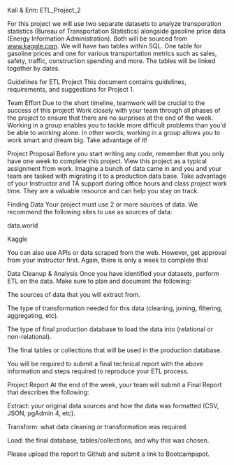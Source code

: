 Kali & Erin: ETL_Project_2

For this project we will use two separate datasets to analyze transporation statistics (Bureau of Transportation Statistics) alongside gasoline price data (Energy Information Administration). Both will be sourced from www.kaggle.com. We will have two tables within SQL.
One table for gasoline prices and one for various transportation metrics such as sales, safety, traffic, construction spending and more. The tables will be linked together by dates.

Guidelines for ETL Project
This document contains guidelines, requirements, and suggestions for Project 1.

Team Effort
Due to the short timeline, teamwork will be crucial to the success of this project! Work closely with your team through all phases of the project to ensure that there are no surprises at the end of the week.
Working in a group enables you to tackle more difficult problems than you'd be able to working alone. In other words, working in a group allows you to work smart and dream big. Take advantage of it!

Project Proposal
Before you start writing any code, remember that you only have one week to complete this project. View this project as a typical assignment from work. Imagine a bunch of data came in and you and your team are tasked with migrating it to a production data base.
Take advantage of your Instructor and TA support during office hours and class project work time. They are a valuable resource and can help you stay on track.

Finding Data
Your project must use 2 or more sources of data. We recommend the following sites to use as sources of data:


data.world


Kaggle


You can also use APIs or data scraped from the web. However, get approval from your instructor first. Again, there is only a week to complete this!

Data Cleanup & Analysis
Once you have identified your datasets, perform ETL on the data. Make sure to plan and document the following:


The sources of data that you will extract from.


The type of transformation needed for this data (cleaning, joining, filtering, aggregating, etc).


The type of final production database to load the data into (relational or non-relational).


The final tables or collections that will be used in the production database.


You will be required to submit a final technical report with the above information and steps required to reproduce your ETL process.

Project Report
At the end of the week, your team will submit a Final Report that describes the following:


Extract: your original data sources and how the data was formatted (CSV, JSON, pgAdmin 4, etc).


Transform: what data cleaning or transformation was required.


Load: the final database, tables/collections, and why this was chosen.


Please upload the report to Github and submit a link to Bootcampspot.
